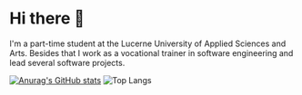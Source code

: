 # Hi there 👋

I'm a part-time student at the Lucerne University of Applied Sciences and Arts. Besides that I work as a vocational trainer in software engineering and lead several software projects.

[![Anurag's GitHub stats](https://github-readme-stats.vercel.app/api?username=omeldar&show_icons=true&theme=github_dark&show=prs_merged&bg_color=00000000)](https://github.com/omeldar/github-readme-stats)
![Top Langs](https://github-readme-stats.vercel.app/api/top-langs/?username=omeldar&size_weight=0.5&count_weight=0.5)
